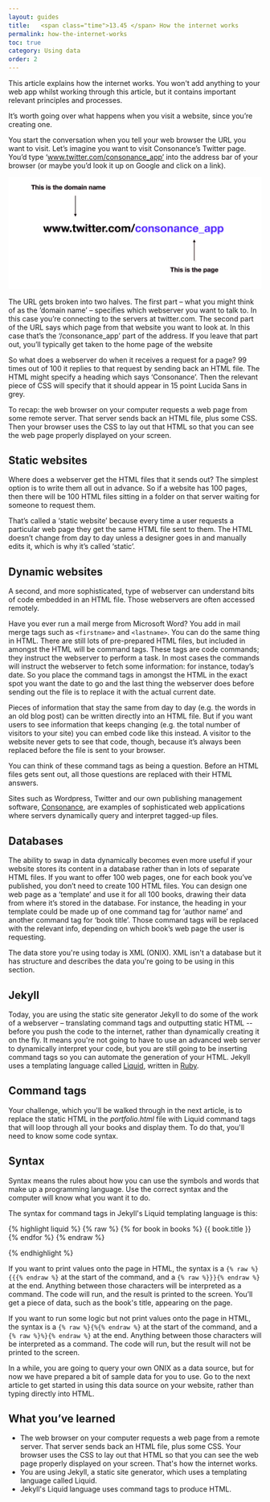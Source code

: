 ```yaml
---
layout: guides
title:   <span class="time">13.45 </span> How the internet works
permalink: how-the-internet-works
toc: true
category: Using data
order: 2
---
```

<!-- <span class="tag tag--draft">Not started</span> -->
<!-- <span class="tag tag--progress">In progress</span> -->
<!-- <span class="tag tag--review">Ready for review</span> -->
<!-- <span class="tag tag--approved">Approved</span> -->

<p class="content__abstract">
  This article explains how the internet works. You won't add anything to your web app whilst working through this article, but it contains important relevant principles and processes.
</p>

It’s worth going over what happens when you visit a website, since you’re creating one.

You start the conversation when you tell your web browser the URL you want to visit. Let’s imagine you want to visit Consonance’s Twitter page. You’d type ‘www.twitter.com/consonance_app’ into the address bar of your browser (or maybe you’d look it up on Google and click on a link).

![Image of the URL www.twitter.com/consonance_app with the parts labelled as domain name and page](assets/images/domain.jpg)

The URL gets broken into two halves. The first part – what you might think of as the ’domain name’ – specifies which webserver you want to talk to. In this case you’re connecting to the servers at twitter.com. The second part of the URL says which page from that website you want to look at. In this case that’s the ‘/consonance_app’ part of the address. If you leave that part out, you’ll typically get taken to the home page of the website

So what does a webserver do when it receives a request for a page? 99 times out of 100 it replies to that request by sending back an HTML file. The HTML might specify a heading which says ‘Consonance’. Then the relevant piece of CSS will specify that it should appear in 15 point Lucida Sans in grey.

To recap: the web browser on your computer requests a web page from some remote server. That server sends back an HTML file, plus some CSS. Then your browser uses the CSS to lay out that HTML so that you can see the web page properly displayed on your screen.

## Static websites

Where does a webserver get the HTML files that it sends out? The simplest option is to write them all out in advance. So if a website has 100 pages, then there will be 100 HTML files sitting in a folder on that server waiting for someone to request them.

That’s called a ‘static website’ because every time a user requests a particular web page they get the same HTML file sent to them. The HTML doesn’t change from day to day unless a designer goes in and manually edits it, which is why it’s called ‘static’.

## Dynamic websites

A second, and more sophisticated, type of webserver can understand bits of code embedded in an HTML file. Those webservers are often accessed remotely.

Have you ever run a mail merge from Microsoft Word? You add in mail merge tags such as `<firstname>` and `<lastname>`. You can do the same thing in HTML. There are still lots of pre-prepared HTML files, but included in amongst the HTML will be command tags. These tags are code commands; they instruct the webserver to perform a task. In most cases the commands will instruct the webserver to fetch some information: for instance, today’s date. So you place the command tags in amongst the HTML in the exact spot you want the date to go and the last thing the webserver does before sending out the file is to replace it with the actual current date.

Pieces of information that stay the same from day to day (e.g. the words in an old blog post) can be written directly into an HTML file. But if you want users to see information that keeps changing (e.g. the total number of visitors to your site) you can embed code like this instead. A visitor to the website never gets to see that code, though, because it’s always been replaced before the file is sent to your browser.

You can think of these command tags as being a question. Before an HTML files gets sent out, all those questions are replaced with their HTML answers.

Sites such as Wordpress, Twitter and our own publishing management software, [Consonance](https://www.consonance.app), are examples of sophisticated web applications where servers dynamically query and interpret tagged-up files.

## Databases

The ability to swap in data dynamically becomes even more useful if your website stores its content in a database rather than in lots of separate HTML files. If you want to offer 100 web pages, one for each book you’ve published, you don’t need to create 100 HTML files. You can design one web page as a ‘template’ and use it for all 100 books, drawing their data from where it’s stored in the database. For instance, the heading in your template could be made up of one command tag for ‘author name’ and another command tag for ‘book title’. Those command tags will be replaced with the relevant info, depending on which book’s web page the user is requesting.

The data store you're using today is XML (ONIX). XML isn't a database but it has structure and describes the data you're going to be using in this section.

## Jekyll

Today, you are using the static site generator Jekyll to do some of the work of a webserver – translating command tags and outputting static HTML -- before you push the code to the internet, rather than dynamically creating it on the fly. It means you're not going to have to use an advanced web server to dynamically interpret your code, but you are still going to be inserting command tags so you can automate the generation of your HTML. Jekyll uses a templating language called [Liquid](https://shopify.github.io/liquid/), written in [Ruby](/glossary#ruby).

## Command tags
Your challenge, which you'll be walked through in the next article, is to replace the static HTML in the _portfolio.html_ file with Liquid command tags that will loop through all your books and display them. To do that, you'll need to know some code syntax.

## Syntax
Syntax means the rules about how you can use the symbols and words that make up a programming language. Use the correct syntax and the computer will know what you want it to do.

The syntax for command tags in Jekyll's Liquid templating language is this:

{% highlight liquid %}
{% raw %}
  {% for book in books %}
    {{ book.title }}
  {% endfor %}
{% endraw %}

{% endhighlight %}

If you want to print values onto the page in HTML, the syntax is a `{% raw %}{{{% endraw %}` at the start of the command, and a `{% raw %}}}{% endraw %}` at the end. Anything between those characters will be interpreted as a command. The code will run, and the result is printed to the screen. You’ll get a piece of data, such as the book's title, appearing on the page.

If you want to run some logic but not print values onto the page in HTML, the syntax is a `{% raw %}{%{% endraw %}` at the start of the command, and a `{% raw %}%}{% endraw %}` at the end. Anything between those characters will be interpreted as a command. The code will run, but the result will not be printed to the screen.

In a while, you are going to query your own ONIX as a data source, but for now we have prepared a bit of sample data for you to use. Go to the next article to get started in using this data source on your website, rather than typing directly into HTML.

## What you’ve learned

* The web browser on your computer requests a web page from a remote server. That server sends back an HTML file, plus some CSS. Your browser uses the CSS to lay out that HTML so that you can see the web page properly displayed on your screen. That's how the internet works.
* You are using Jekyll, a static site generator, which uses a templating language called Liquid.
* Jekyll's Liquid language uses command tags to produce HTML.
